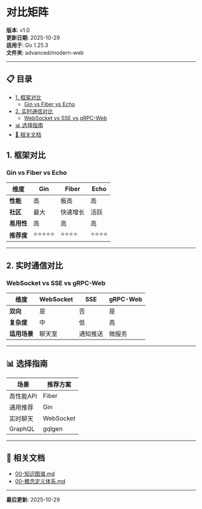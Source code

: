 ﻿# 对比矩阵

**版本**: v1.0  
**更新日期**: 2025-10-29  
**适用于**: Go 1.25.3  
**文件夹**: advanced/modern-web

---

## 📋 目录


- [1. 框架对比](#1.-框架对比)
  - [Gin vs Fiber vs Echo](#gin-vs-fiber-vs-echo)
- [2. 实时通信对比](#2.-实时通信对比)
  - [WebSocket vs SSE vs gRPC-Web](#websocket-vs-sse-vs-grpc-web)
- [📊 选择指南](#选择指南)
- [🔗 相关文档](#相关文档)

## 1. 框架对比

### Gin vs Fiber vs Echo

| 维度 | Gin | Fiber | Echo |
|------|-----|-------|------|
| **性能** | 高 | 极高 | 高 |
| **社区** | 最大 | 快速增长 | 活跃 |
| **易用性** | 高 | 高 | 高 |
| **推荐度** | ⭐⭐⭐⭐⭐ | ⭐⭐⭐⭐ | ⭐⭐⭐⭐ |

---

## 2. 实时通信对比

### WebSocket vs SSE vs gRPC-Web

| 维度 | WebSocket | SSE | gRPC-Web |
|------|-----------|-----|----------|
| **双向** | 是 | 否 | 是 |
| **复杂度** | 中 | 低 | 高 |
| **适用场景** | 聊天室 | 通知推送 | 微服务 |

---

## 📊 选择指南

| 场景 | 推荐方案 |
|------|---------|
| 高性能API | Fiber |
| 通用推荐 | Gin |
| 实时聊天 | WebSocket |
| GraphQL | gqlgen |

---

## 🔗 相关文档

- [00-知识图谱.md](./00-知识图谱.md)
- [00-概念定义体系.md](./00-概念定义体系.md)

---

**最后更新**: 2025-10-29


